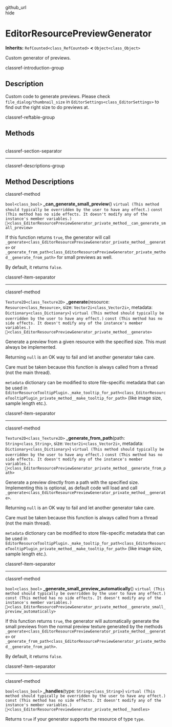github\_url  
hide

# EditorResourcePreviewGenerator

**Inherits:** `RefCounted<class_RefCounted>` **&lt;**
`Object<class_Object>`

Custom generator of previews.

classref-introduction-group

## Description

Custom code to generate previews. Please check
`file_dialog/thumbnail_size` in `EditorSettings<class_EditorSettings>`
to find out the right size to do previews at.

classref-reftable-group

## Methods

<table>
<tbody>
<tr>
</tr>
<tr>
</tr>
<tr>
</tr>
<tr>
</tr>
<tr>
</tr>
</tbody>
</table>

classref-section-separator

------------------------------------------------------------------------

classref-descriptions-group

## Method Descriptions

classref-method

`bool<class_bool>` **\_can\_generate\_small\_preview**()
`virtual (This method should typically be overridden by the user to have any effect.)`
`const (This method has no side effects. It doesn't modify any of the instance's member variables.)`
`🔗<class_EditorResourcePreviewGenerator_private_method__can_generate_small_preview>`

If this function returns `true`, the generator will call
`_generate<class_EditorResourcePreviewGenerator_private_method__generate>`
or
`_generate_from_path<class_EditorResourcePreviewGenerator_private_method__generate_from_path>`
for small previews as well.

By default, it returns `false`.

classref-item-separator

------------------------------------------------------------------------

classref-method

`Texture2D<class_Texture2D>` **\_generate**(resource:
`Resource<class_Resource>`, size: `Vector2i<class_Vector2i>`, metadata:
`Dictionary<class_Dictionary>`)
`virtual (This method should typically be overridden by the user to have any effect.)`
`const (This method has no side effects. It doesn't modify any of the instance's member variables.)`
`🔗<class_EditorResourcePreviewGenerator_private_method__generate>`

Generate a preview from a given resource with the specified size. This
must always be implemented.

Returning `null` is an OK way to fail and let another generator take
care.

Care must be taken because this function is always called from a thread
(not the main thread).

`metadata` dictionary can be modified to store file-specific metadata
that can be used in
`EditorResourceTooltipPlugin._make_tooltip_for_path<class_EditorResourceTooltipPlugin_private_method__make_tooltip_for_path>`
(like image size, sample length etc.).

classref-item-separator

------------------------------------------------------------------------

classref-method

`Texture2D<class_Texture2D>` **\_generate\_from\_path**(path:
`String<class_String>`, size: `Vector2i<class_Vector2i>`, metadata:
`Dictionary<class_Dictionary>`)
`virtual (This method should typically be overridden by the user to have any effect.)`
`const (This method has no side effects. It doesn't modify any of the instance's member variables.)`
`🔗<class_EditorResourcePreviewGenerator_private_method__generate_from_path>`

Generate a preview directly from a path with the specified size.
Implementing this is optional, as default code will load and call
`_generate<class_EditorResourcePreviewGenerator_private_method__generate>`.

Returning `null` is an OK way to fail and let another generator take
care.

Care must be taken because this function is always called from a thread
(not the main thread).

`metadata` dictionary can be modified to store file-specific metadata
that can be used in
`EditorResourceTooltipPlugin._make_tooltip_for_path<class_EditorResourceTooltipPlugin_private_method__make_tooltip_for_path>`
(like image size, sample length etc.).

classref-item-separator

------------------------------------------------------------------------

classref-method

`bool<class_bool>` **\_generate\_small\_preview\_automatically**()
`virtual (This method should typically be overridden by the user to have any effect.)`
`const (This method has no side effects. It doesn't modify any of the instance's member variables.)`
`🔗<class_EditorResourcePreviewGenerator_private_method__generate_small_preview_automatically>`

If this function returns `true`, the generator will automatically
generate the small previews from the normal preview texture generated by
the methods
`_generate<class_EditorResourcePreviewGenerator_private_method__generate>`
or
`_generate_from_path<class_EditorResourcePreviewGenerator_private_method__generate_from_path>`.

By default, it returns `false`.

classref-item-separator

------------------------------------------------------------------------

classref-method

`bool<class_bool>` **\_handles**(type: `String<class_String>`)
`virtual (This method should typically be overridden by the user to have any effect.)`
`const (This method has no side effects. It doesn't modify any of the instance's member variables.)`
`🔗<class_EditorResourcePreviewGenerator_private_method__handles>`

Returns `true` if your generator supports the resource of type `type`.
